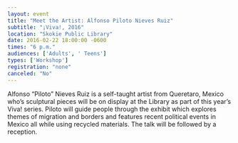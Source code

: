 ```yaml
---
layout: event
title: "Meet the Artist: Alfonso Piloto Nieves Ruiz"
subtitle: "¡Viva!, 2016"
location: "Skokie Public Library"
date: 2016-02-22 18:00:00 -0600
times: "6 p.m."
audiences: ['Adults', ' Teens']
types: ['Workshop']
registration: "none"
canceled: "No"
---
```

Alfonso “Piloto” Nieves Ruiz is a self-taught artist from Queretaro, Mexico who’s sculptural pieces will be on display at the Library as part of this year’s Viva! series. Piloto will guide people through the exhibit which explores themes of migration and borders and features recent political events in Mexico all while using recycled materials. The talk will be followed by a reception.
